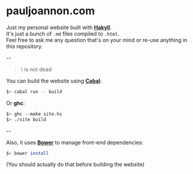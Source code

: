 # pauljoannon.com

Just my personal website built with **[Hakyll](http://jaspervdj.be/hakyll/index.html)**.  
It's just a bunch of `.md` files compiled to `.html`.  
Feel free to ask me any question that's on your mind or re-use anything in this repository.

--

> \ is not dead

You can build the website using **[Cabal](http://www.haskell.org/cabal/)**:
```sh
$> cabal run -- build
```
Or **ghc**:
```sh
$> ghc --make site.hs
$> ./site build
```

--

Also, it uses **[Bower](http://bower.io/)** to manage front-end dependencies:
```sh
$> bower install
```
(You should actually do that before building the website)
